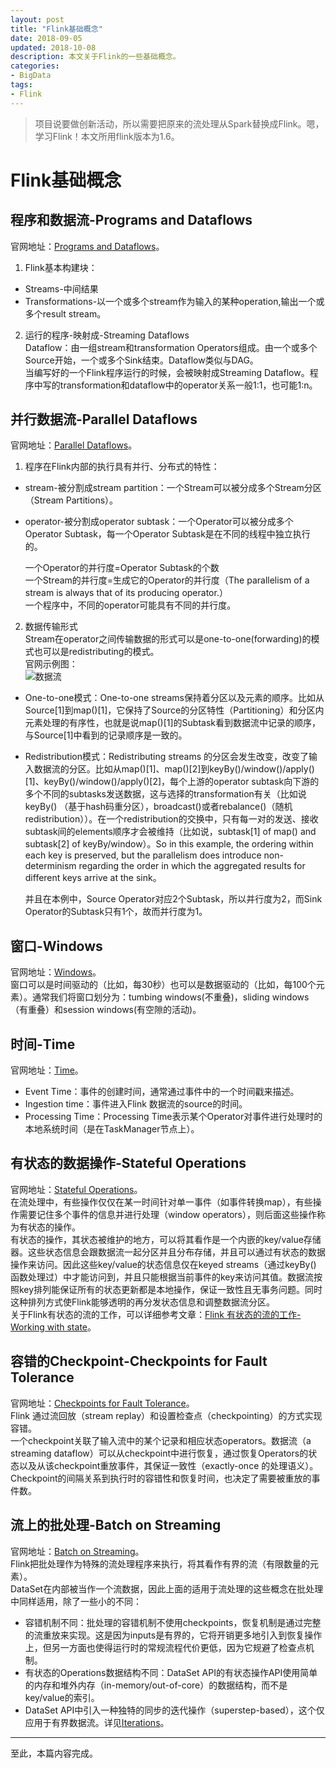 ```yaml
---
layout: post
title: "Flink基础概念"
date: 2018-09-05
updated: 2018-10-08
description: 本文关于Flink的一些基础概念。
categories:
- BigData
tags:
- Flink
---  
```


> 项目说要做创新活动，所以需要把原来的流处理从Spark替换成Flink。嗯，学习Flink！本文所用flink版本为1.6。  

# Flink基础概念
## 程序和数据流-Programs and Dataflows
官网地址：[Programs and Dataflows](https://ci.apache.org/projects/flink/flink-docs-release-1.6/concepts/programming-model.html#programs-and-dataflows)。  
  
1. Flink基本构建块：  
- Streams-中间结果  
- Transformations-以一个或多个stream作为输入的某种operation,输出一个或多个result stream。  
  
2. 运行的程序-映射成-Streaming Dataflows  
Dataflow：由一组stream和transformation Operators组成。由一个或多个Source开始，一个或多个Sink结束。Dataflow类似与DAG。  
当编写好的一个Flink程序运行的时候，会被映射成Streaming Dataflow。程序中写的transformation和dataflow中的operator关系一般1:1，也可能1:n。  
  
## 并行数据流-Parallel Dataflows  
官网地址：[Parallel Dataflows](https://ci.apache.org/projects/flink/flink-docs-release-1.6/concepts/programming-model.html#parallel-dataflows)。  
  
1. 程序在Flink内部的执行具有并行、分布式的特性：  
- stream-被分割成stream partition：一个Stream可以被分成多个Stream分区（Stream Partitions）。  
- operator-被分割成operator subtask：一个Operator可以被分成多个Operator Subtask，每一个Operator Subtask是在不同的线程中独立执行的。  
  
	一个Operator的并行度=Operator Subtask的个数  
	一个Stream的并行度=生成它的Operator的并行度（The parallelism of a stream is always that of its producing operator.）  
	一个程序中，不同的operator可能具有不同的并行度。  
  
2. 数据传输形式  
Stream在operator之间传输数据的形式可以是one-to-one(forwarding)的模式也可以是redistributing的模式。  
官网示例图：  
![数据流](https://ci.apache.org/projects/flink/flink-docs-release-1.6/fig/parallel_dataflow.svg)  
- One-to-one模式：One-to-one streams保持着分区以及元素的顺序。比如从Source[1]到map()[1]，它保持了Source的分区特性（Partitioning）和分区内元素处理的有序性，也就是说map()[1]的Subtask看到数据流中记录的顺序，与Source[1]中看到的记录顺序是一致的。  
- Redistribution模式：Redistributing streams 的分区会发生改变，改变了输入数据流的分区。比如从map()[1]、map()[2]到keyBy()/window()/apply()[1]、keyBy()/window()/apply()[2]，每个上游的operator subtask向下游的多个不同的subtasks发送数据，这与选择的transformation有关（比如说keyBy() （基于hash码重分区），broadcast()或者rebalance()（随机redistribution））。在一个redistribution的交换中，只有每一对的发送、接收subtask间的elements顺序才会被维持（比如说，subtask[1] of map() and subtask[2] of keyBy/window）。So in this example, the ordering within each key is preserved, but the parallelism does introduce non-determinism regarding the order in which the aggregated results for different keys arrive at the sink。  
  
	并且在本例中，Source Operator对应2个Subtask，所以并行度为2，而Sink Operator的Subtask只有1个，故而并行度为1。  
  
## 窗口-Windows  
官网地址：[Windows](https://ci.apache.org/projects/flink/flink-docs-release-1.6/concepts/programming-model.html#windows)。  
窗口可以是时间驱动的（比如，每30秒）也可以是数据驱动的（比如，每100个元素）。通常我们将窗口划分为：tumbing windows(不重叠)，sliding windows（有重叠）和session windows(有空隙的活动)。  
## 时间-Time  
官网地址：[Time](https://ci.apache.org/projects/flink/flink-docs-release-1.6/concepts/programming-model.html#time)。  
- Event Time：事件的创建时间，通常通过事件中的一个时间戳来描述。  
- Ingestion time：事件进入Flink 数据流的source的时间。  
- Processing Time：Processing Time表示某个Operator对事件进行处理时的本地系统时间（是在TaskManager节点上）。  
  
## 有状态的数据操作-Stateful Operations  
官网地址：[Stateful Operations](https://ci.apache.org/projects/flink/flink-docs-release-1.6/concepts/programming-model.html#stateful-operations)。  
在流处理中，有些操作仅仅在某一时间针对单一事件（如事件转换map），有些操作需要记住多个事件的信息并进行处理（window operators），则后面这些操作称为有状态的操作。  
有状态的操作，其状态被维护的地方，可以将其看作是一个内嵌的key/value存储器。这些状态信息会跟数据流一起分区并且分布存储，并且可以通过有状态的数据操作来访问。因此这些key/value的状态信息仅在keyed streams（通过keyBy() 函数处理过）中才能访问到，并且只能根据当前事件的key来访问其值。数据流按照key排列能保证所有的状态更新都是本地操作，保证一致性且无事务问题。同时这种排列方式使Flink能够透明的再分发状态信息和调整数据流分区。  
关于Flink有状态的流的工作，可以详细参考文章：[Flink 有状态的流的工作-Working with state](https://www.jianshu.com/p/e9a330399b30)。  
  
## 容错的Checkpoint-Checkpoints for Fault Tolerance  
官网地址：[Checkpoints for Fault Tolerance](https://ci.apache.org/projects/flink/flink-docs-release-1.6/concepts/programming-model.html#checkpoints-for-fault-tolerance)。  
Flink 通过流回放（stream replay）和设置检查点（checkpointing）的方式实现容错。  
一个checkpoint关联了输入流中的某个记录和相应状态operators。数据流（a streaming dataflow）可以从checkpoint中进行恢复，通过恢复Operators的状态以及从该checkpoint重放事件，其保证一致性（exactly-once 的处理语义）。   
Checkpoint的间隔关系到执行时的容错性和恢复时间，也决定了需要被重放的事件数。  
  
## 流上的批处理-Batch on Streaming  
官网地址：[Batch on Streaming](https://ci.apache.org/projects/flink/flink-docs-release-1.6/concepts/programming-model.html#batch-on-streaming)。  
Flink把批处理作为特殊的流处理程序来执行，将其看作有界的流（有限数量的元素）。  
DataSet在内部被当作一个流数据，因此上面的适用于流处理的这些概念在批处理中同样适用，除了一些小的不同：  
- 容错机制不同：批处理的容错机制不使用checkpoints，恢复机制是通过完整的流重放来实现。这是因为inputs是有界的，它将开销更多地引入到恢复操作上，但另一方面也使得运行时的常规流程代价更低，因为它规避了检查点机制。  
- 有状态的Operations数据结构不同：DataSet API的有状态操作API使用简单的内存和堆外内存（in-memory/out-of-core）的数据结构，而不是key/value的索引。  
- DataSet API中引入一种独特的同步的迭代操作（superstep-based），这个仅应用于有界数据流。详见[Iterations](https://ci.apache.org/projects/flink/flink-docs-release-1.6/dev/batch/iterations.html#iterations)。  
  
---  
至此，本篇内容完成。  

